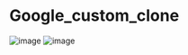 ﻿# Google_custom_clone
![image](https://github.com/saisreesatyassss/Google_custom_clone/assets/132558766/c1619aca-80d5-40f3-9bce-695927116034)
![image](https://github.com/saisreesatyassss/Google_custom_clone/assets/132558766/02db3a22-1d28-4643-9fb5-d6082a0a9962)

